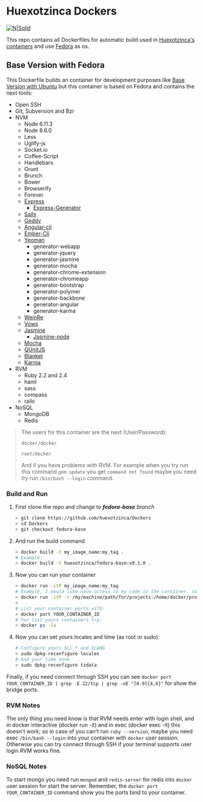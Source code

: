 # Huexotzinca Dockers

[![N|Solid](https://www.docker.com/sites/default/files/legal/small_h.png)](https://www.docker.com/)

This repo contains all Dockerfiles for automatic build used in [Huexotzinca's containers](https://hub.docker.com/u/huexotzinca/) and use [Fedora](https://getfedora.org/) as os.

## Base Version with Fedora

This Dockerfile builds an container for development purposes like [Base Version with Ubuntu](https://hub.docker.com/r/huexotzinca/base/) but this container is based on Fedora and contains the next tools:

- Open SSH
- Git, Subversion and Bzr
- NVM
	- Node 6.11.3
	- Node 8.6.0
	- Less
	- Uglify-js
	- Socket.io
	- Coffee-Script
	- Handlebars
	- Grunt
	- Brunch
	- Bower
	- Browserify 
	- Forever
	- [Express](http://expressjs.com/)
		- [Express-Generator](http://expressjs.com/es/starter/generator.html)
	- [Sails](http://sailsjs.com/)
	- [Geddy](http://geddyjs.org/)
	- [Angular-cli](https://github.com/angular/angular-cli)
	- [Ember-Cli](https://ember-cli.com/)
	- [Yeoman](http://yeoman.io/)
		- generator-webapp
		- generator-jquery
		- generator-jasmine
		- generator-mocha
		- generator-chrome-extension
		- generator-chromeapp
		- generator-bootstrap
		- generator-polymer
		- generator-backbone
		- generator-angular
		- generator-karma
	- [WeinRe](http://people.apache.org/~pmuellr/weinre/)
	- [Vows](http://vowsjs.org/)
	- [Jasmine](https://jasmine.github.io/)
		- [Jasmine-node](https://github.com/mhevery/jasmine-node)
	- [Mocha](https://mochajs.org/)
	- [QUnitJS](https://qunitjs.com/)
	- [Blanket](http://blanketjs.org/)
	- [Karma](http://karma-runner.github.io/)
- RVM
	- Ruby 2.2 and 2.4
	- haml
	- sass
	- compass
	- rails
- NoSQL
	- MongoDB
	- Redis

> The users for this container are the next (User/Password):
> 
>	`docker/docker`
>
>	`root/docker`
>
> And if you have problems with RVM. For example when you try run this command 
> ``` gem update ``` you get ``` command not found ``` maybe you need try run 
> ``` /bin/bash --login ``` command.

### Build and Run

1. First clone the repo and change to ***fedora-base*** *branch*
	```bash
	> git clone https://github.com/huexotzinca/Dockers
	> cd Dockers
	> git checkout fedora-base
	```

2. And run the build command
	```bash
	> docker build -t my_image_name:my_tag .
	# Example:
	> docker build -t huexotzinca/fedora-base:v0.1.0 .
	```

3. Now you can run your container
	```bash
	> docker run -itP my_image_name:my_tag
	# Example, I would like have access to my code in the container, so you need -v (volume parameter):
	> docker run -itP -v /my/machine/path/for/projects:/home/docker/projects huexotzinca/fedora_base:v0.1.0
	> 
	# List your container ports with:
	> docker port YOUR_CONTAINER_ID
	# For list yours containers try:
	> docker ps -la
	```

4. Now you can set yours locales and time (as root or sudo):
	```bash
	# Configure yours $LC_* and $LANG
	> sudo dpkg-reconfigure locales
	# And your time zone
	> sudo dpkg-reconfigure tzdata
	```

Finally, if you need connect through SSH you can see ```docker port YOUR_CONTAINER_ID | grep -E 22/tcp | grep -oE "[0-9]{4,6}"``` for show the bridge ports.


### RVM Notes

The only thing you need know is that RVM needs enter with login shell, and in docker interactive (docker run -it) and in exec (docker exec -it) this doesn't work; so in case of you can't run ```ruby --version```, maybe you need exec ``` /bin/bash --login ``` into your container with `docker` user session. Otherwise you can try connect through SSH if your terminal supports user login RVM works fine.


### NoSQL Notes

To start mongo you need run ```mongod```  and ```redis-server``` for redis into `docker` user session for start the server. Remember, the ```docker port YOUR_CONTAINER_ID``` command show you the ports bind to your container.